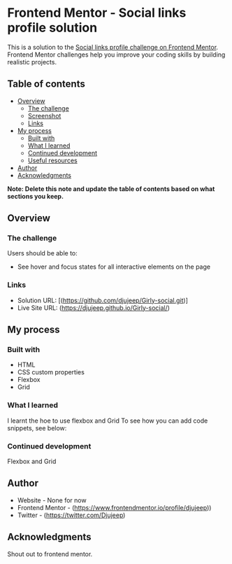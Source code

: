 # Frontend Mentor - Social links profile solution

This is a solution to the [Social links profile challenge on Frontend Mentor](https://www.frontendmentor.io/challenges/social-links-profile-UG32l9m6dQ). Frontend Mentor challenges help you improve your coding skills by building realistic projects. 

## Table of contents

- [Overview](#overview)
  - [The challenge](#the-challenge)
  - [Screenshot](#screenshot)
  - [Links](#links)
- [My process](#my-process)
  - [Built with](#built-with)
  - [What I learned](#what-i-learned)
  - [Continued development](#continued-development)
  - [Useful resources](#useful-resources)
- [Author](#author)
- [Acknowledgments](#acknowledgments)

**Note: Delete this note and update the table of contents based on what sections you keep.**

## Overview

### The challenge

Users should be able to:

- See hover and focus states for all interactive elements on the page

### Links

- Solution URL: [(https://github.com/djujeep/Girly-social.git)]
- Live Site URL: (https://djujeep.github.io/Girly-social/)

## My process

### Built with

- HTML
- CSS custom properties
- Flexbox
- Grid
### What I learned

I learnt the hoe to use flexbox and Grid
To see how you can add code snippets, see below:

### Continued development
Flexbox and Grid

## Author

- Website - None for now
- Frontend Mentor - (https://www.frontendmentor.io/profile/djujeep))
- Twitter - (https://twitter.com/Djujeep)



## Acknowledgments

Shout out to frontend mentor.

